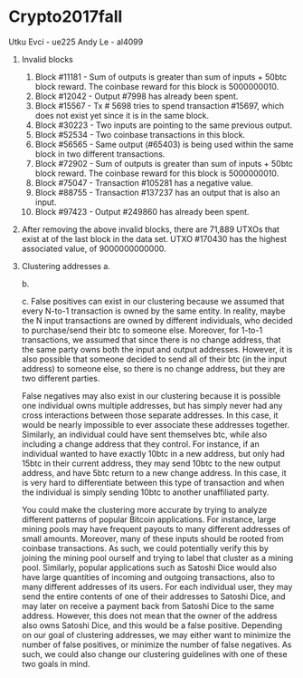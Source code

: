 # Crypto2017fall
Utku Evci - ue225
Andy Le - al4099


1. Invalid blocks
	1. Block #11181 - Sum of outputs is greater than sum of inputs + 50btc block reward. The coinbase reward for this block is 5000000010. 
	2. Block #12042 - Output #7998 has already been spent.
	3. Block #15567 - Tx # 5698 tries to spend transaction #15697, which does not exist yet since it is in the same block.
	4. Block #30223 - Two inputs are pointing to the same previous output.
	5. Block #52534 - Two coinbase transactions in this block. 
	6. Block #56565 - Same output (#65403) is being used within the same block in two different transactions.
	7. Block #72902 - Sum of outputs is greater than sum of inputs + 50btc block reward. The coinbase reward for this block is 5000000010.
	8. Block #75047 - Transaction #105281 has a negative value. 
	9. Block #88755 - Transaction #137237 has an output that is also an input.
	10. Block #97423 - Output #249860 has already been spent.


2. After removing the above invalid blocks, there are 71,889 UTXOs that exist at of the last block in the data set. UTXO #170430 has the highest associated value, of 9000000000000. 

3. Clustering addresses
	a. 
	
	b.
	
	c. False positives can exist in our clustering because we assumed that every N-to-1 transaction is owned by the same entity. In reality, maybe the N input transactions are owned by different individuals, who decided to purchase/send their btc to someone else. Moreover, for 1-to-1 transactions, we assumed that since there is no change address, that the same party owns both the input and output addresses. However, it is also possible that someone decided to send all of their btc (in the input address) to someone else, so there is no change address, but they are two different parties. 
	
	False negatives may also exist in our clustering because it is possible one individual owns multiple addresses, but has simply never had any cross interactions between those separate addresses. In this case, it would be nearly impossible to ever associate these addresses together. Similarly, an individual could have sent themselves btc, while also including a change address that they control. For instance, if an individual wanted to have exactly 10btc in a new address, but only had 15btc in their current address, they may send 10btc to the new output address, and have 5btc return to a new change address. In this case, it is very hard to differentiate between this type of transaction and when the individual is simply sending 10btc to another unaffiliated party. 
	
	You could make the clustering more accurate by trying to analyze different patterns of popular Bitcoin applications. For instance, large mining pools may have frequent payouts to many different addresses of small amounts. Moreover, many of these inputs should be rooted from coinbase transactions. As such, we could potentially verify this by joining the mining pool ourself and trying to label that cluster as a mining pool. Similarly, popular applications such as Satoshi Dice would also have large quantities of incoming and outgoing transactions, also to many different addresses of its users. For each individual user, they may send the entire contents of one of their addresses to Satoshi Dice, and may later on receive a payment back from Satoshi Dice to the same address. However, this does not mean that the owner of the address also owns Satoshi Dice, and this would be a false positive. Depending on our goal of clustering addresses, we may either want to minimize the number of false positives, or minimize the number of false negatives. As such, we could also change our clustering guidelines with one of these two goals in mind.
